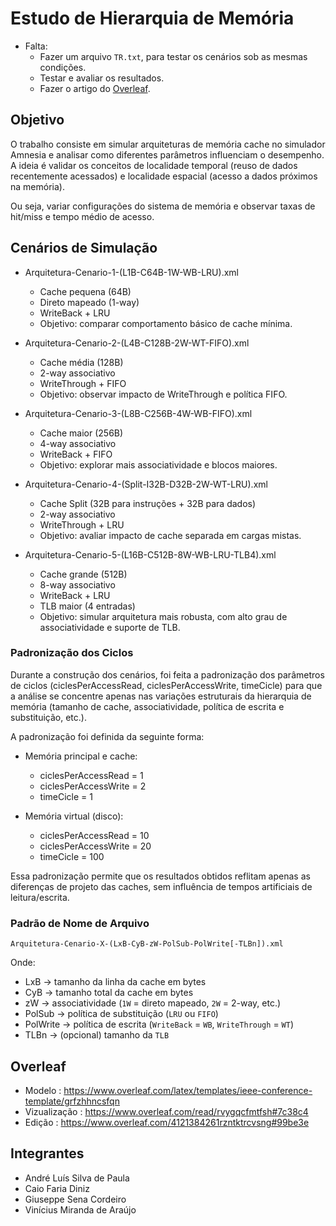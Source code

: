 # Estudo de Hierarquia de Memória

- Falta:
    - Fazer um arquivo `TR.txt`, para testar os cenários sob as mesmas condições.
    - Testar e avaliar os resultados.
    - Fazer o artigo do [Overleaf](#Overleaf).

## Objetivo

O trabalho consiste em simular arquiteturas de memória cache no simulador Amnesia e analisar como diferentes parâmetros influenciam o desempenho. A ideia é validar os conceitos de localidade temporal (reuso de dados recentemente acessados) e localidade espacial (acesso a dados próximos na memória).

Ou seja, variar configurações do sistema de memória e observar taxas de hit/miss e tempo médio de acesso.

## Cenários de Simulação

- Arquitetura-Cenario-1-(L1B-C64B-1W-WB-LRU).xml

    - Cache pequena (64B)
    - Direto mapeado (1-way)
    - WriteBack + LRU
    - Objetivo: comparar comportamento básico de cache mínima.

- Arquitetura-Cenario-2-(L4B-C128B-2W-WT-FIFO).xml

    - Cache média (128B)
    - 2-way associativo
    - WriteThrough + FIFO
    - Objetivo: observar impacto de WriteThrough e política FIFO.

- Arquitetura-Cenario-3-(L8B-C256B-4W-WB-FIFO).xml

    - Cache maior (256B)
    - 4-way associativo
    - WriteBack + FIFO
    - Objetivo: explorar mais associatividade e blocos maiores.

- Arquitetura-Cenario-4-(Split-I32B-D32B-2W-WT-LRU).xml

    - Cache Split (32B para instruções + 32B para dados)
    - 2-way associativo
    - WriteThrough + LRU
    - Objetivo: avaliar impacto de cache separada em cargas mistas.

- Arquitetura-Cenario-5-(L16B-C512B-8W-WB-LRU-TLB4).xml

    - Cache grande (512B)
    - 8-way associativo
    - WriteBack + LRU
    - TLB maior (4 entradas)
    - Objetivo: simular arquitetura mais robusta, com alto grau de associatividade e suporte de TLB.

### Padronização dos Ciclos

Durante a construção dos cenários, foi feita a padronização dos parâmetros de ciclos (ciclesPerAccessRead, ciclesPerAccessWrite, timeCicle) para que a análise se concentre apenas nas variações estruturais da hierarquia de memória (tamanho de cache, associatividade, política de escrita e substituição, etc.).

A padronização foi definida da seguinte forma:

- Memória principal e cache:
    - ciclesPerAccessRead = 1
    - ciclesPerAccessWrite = 2
    - timeCicle = 1

- Memória virtual (disco):
    - ciclesPerAccessRead = 10
    - ciclesPerAccessWrite = 20
    - timeCicle = 100

Essa padronização permite que os resultados obtidos reflitam apenas as diferenças de projeto das caches, sem influência de tempos artificiais de leitura/escrita.

### Padrão de Nome de Arquivo

```
Arquitetura-Cenario-X-(LxB-CyB-zW-PolSub-PolWrite[-TLBn]).xml
```

Onde:

- LxB      $\to$ tamanho da linha da cache em bytes
- CyB      $\to$ tamanho total da cache em bytes
- zW       $\to$ associatividade (`1W` = direto mapeado, `2W` = 2-way, etc.)
- PolSub   $\to$ política de substituição (`LRU` ou `FIFO`)
- PolWrite $\to$ política de escrita (`WriteBack` = `WB`, `WriteThrough` = `WT`)
- TLBn     $\to$ (opcional) tamanho da `TLB`

## Overleaf

- Modelo       : https://www.overleaf.com/latex/templates/ieee-conference-template/grfzhhncsfqn
- Vizualização : https://www.overleaf.com/read/rvygqcfmtfsh#7c38c4
- Edição       : https://www.overleaf.com/4121384261rzntktrcvsng#99be3e

## Integrantes

- André Luís Silva de Paula
- Caio Faria Diniz
- Giuseppe Sena Cordeiro
- Vinícius Miranda de Araújo
